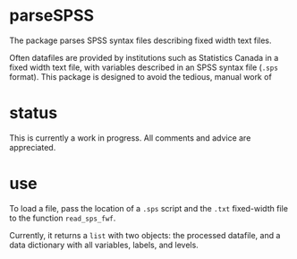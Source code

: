 # parseSPSS
The package parses SPSS syntax files describing fixed width text files.

Often datafiles are provided by institutions such as Statistics Canada in a fixed width text file, with variables described in an SPSS syntax file (`.sps` format). This package is designed to avoid the tedious, manual work of 

# status

This is currently a work in progress. All comments and advice are appreciated.

# use

To load a file, pass the location of a `.sps` script and the `.txt` fixed-width file to the function `read_sps_fwf`.

Currently, it returns a `list` with two objects: the processed datafile, and a data dictionary with all variables, labels, and levels.
